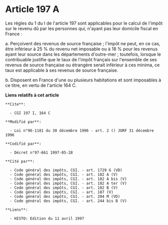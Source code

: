 # Article 197 A

Les règles du 1 du I de l'article 197 sont applicables pour le calcul de l'impôt sur le revenu dû par les personnes qui,
n'ayant pas leur domicile fiscal en France :

a. Perçoivent des revenus de source française ; l'impôt ne peut, en ce cas, être inférieur à 25 % du revenu net imposable ou
à 18 % pour les revenus ayant leur source dans les départements d'outre-mer ; toutefois, lorsque le contribuable justifie que
le taux de l'impôt français sur l'ensemble de ses revenus de source française ou étrangère serait inférieur à ces minima, ce
taux est applicable à ses revenus de source française.

b. Disposent en France d'une ou plusieurs habitations et sont imposables à ce titre, en vertu de l'article 164 C.

**Liens relatifs à cet article**

	**Cite**:

	  - CGI 197 I, 164 C

	**Modifié par**:

	  - Loi n°96-1181 du 30 décembre 1996 - art. 2 () JORF 31 décembre 1996

	**Codifié par**:

	  - Décret n°97-661 1997-05-28

	**Cité par**:

	  - Code général des impôts, CGI. - art. 1729 G (VD)
	  - Code général des impôts, CGI. - art. 182 A (V)
	  - Code général des impôts, CGI. - art. 182 A bis (V)
	  - Code général des impôts, CGI. - art. 182 A ter (V)
	  - Code général des impôts, CGI. - art. 182 B (V)
	  - Code général des impôts, CGI. - art. 187 (V)
	  - Code général des impôts, CGI. - art. 204 M (VD)
	  - Code général des impôts, CGI. - art. 244 bis B (V)

	**Liens**:

	  - HISTO: Edition du 11 avril 1997
